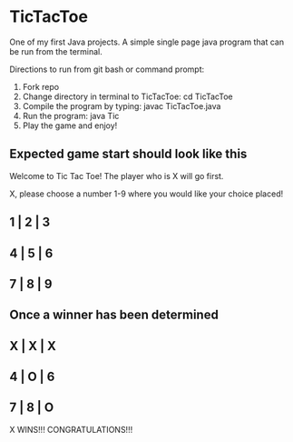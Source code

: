 # TicTacToe

One of my first Java projects. A simple single page java program that can be run from the terminal.

Directions to run from git bash or command prompt:
1) Fork repo
2) Change directory in terminal to TicTacToe:
   cd TicTacToe
3) Compile the program by typing:
   javac TicTacToe.java
4) Run the program:
   java Tic
5) Play the game and enjoy!

  
Expected game start should look like this
-----------------------------------------

Welcome to Tic Tac Toe!
The player who is X will go first.

X, please choose a number 1-9 where you would like your choice placed!

  1 | 2 | 3
  ----------
  4 | 5 | 6
  ----------
  7 | 8 | 9
  ----------
  

Once a winner has been determined
---------------------------------

  X | X | X
  ----------
  4 | O | 6
  ----------
  7 | 8 | O
  ----------

X WINS!!! CONGRATULATIONS!!!
